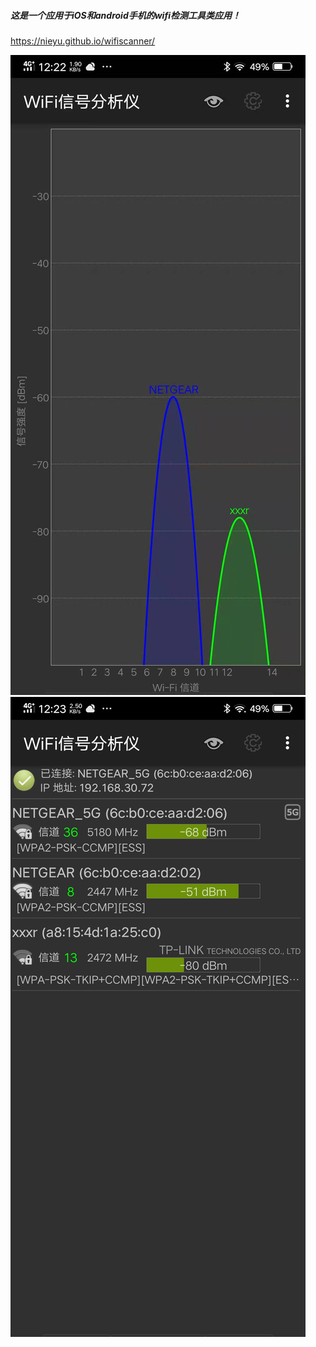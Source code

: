 

##### 这是一个应用于iOS和android手机的wifi检测工具类应用！
https://nieyu.github.io/wifiscanner/

![Image text](https://github.com/nieyu/wifiscanner/blob/master/img/wifi1.jpeg)
![Image text](https://github.com/nieyu/wifiscanner/blob/master/img/wifi2.jpeg)
